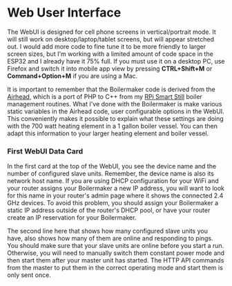 # Web User Interface

The WebUI is designed for cell phone screens in vertical/portrait mode. It will still work on desktop/laptop/tablet screens, but will appear stretched out. I would add more code to fine tune it to be more friendly to larger screen sizes, but I'm working with a limited amount of code space in the ESP32 and I already have it 75% full. If you must use it on a desktop PC, use Firefox and switch it into mobile app view by pressing **CTRL+Shift+M** or **Command+Option+M** if you are using a Mac.

It is important to remember that the Boilermaker code is derived from the [Airhead](https://github.com/larry-athey/airhead), which is a port of PHP to C++ from my [RPi Smart Still](https://github.com/larry-athey/rpi-smart-still) boiler management routines. What I've done with the Boilermaker is make various static variables in the Airhead code, user configurable options in the WebUI. This conveniently makes it possible to explain what these settings are doing with the 700 watt heating element in a 1 gallon boiler vessel. You can then adapt this information to your larger heating element and boiler vessel.

### First WebUI Data Card

In the first card at the top of the WebUI, you see the device name and the number of configured slave units. Remember, the device name is also its network host name. If you are using DHCP configuration for your WiFi and your router assigns your Boilermaker a new IP address, you will want to look for this name in your router's admin page where it shows the connected 2.4 GHz devices. To avoid this problem, you should assign your Boilermaker a static IP address outside of the router's DHCP pool, or have your router create an IP reservation for your Boilermaker.

The second line here that shows how many configured slave units you have, also shows how many of them are online and responding to pings. You should make sure that your slave units are online before you start a run. Otherwise, you will need to manually switch them constant power mode and then start them after your master unit has started. The HTTP API commands from the master to put them in the correct operating mode and start them is only sent once.

